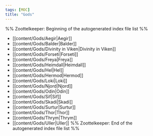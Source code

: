 ```yaml
---
tags: [MOC]
title: "Gods"
---
```




%% Zoottelkeeper: Beginning of the autogenerated index file list  %%
-  [[content/Gods/Aegir|Aegir]]
-  [[content/Gods/Balder|Balder]]
-  [[content/Gods/Divinity in Viken|Divinity in Viken]]
-  [[content/Gods/Forseti|Forseti]]
-  [[content/Gods/Freya|Freya]]
-  [[content/Gods/Heimdall|Heimdall]]
-  [[content/Gods/Hel|Hel]]
-  [[content/Gods/Hermod|Hermod]]
-  [[content/Gods/Loki|Loki]]
-  [[content/Gods/Njord|Njord]]
-  [[content/Gods/Odin|Odin]]
-  [[content/Gods/Sif|Sif]]
-  [[content/Gods/Skadi|Skadi]]
-  [[content/Gods/Surtur|Surtur]]
-  [[content/Gods/Thor|Thor]]
-  [[content/Gods/Thrym|Thrym]]
-  [[content/Gods/Uller|Uller]]
%% Zoottelkeeper: End of the autogenerated index file list  %%

